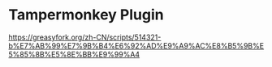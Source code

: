 # Tampermonkey Plugin

https://greasyfork.org/zh-CN/scripts/514321-b%E7%AB%99%E7%9B%B4%E6%92%AD%E9%A9%AC%E8%B5%9B%E5%85%8B%E5%8E%BB%E9%99%A4